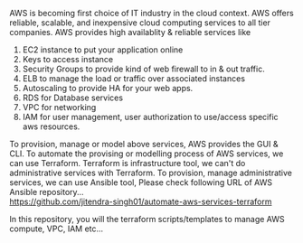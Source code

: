 AWS is becoming first choice of IT industry in the cloud context. AWS offers reliable, scalable, and inexpensive cloud computing services to all tier companies. 
AWS provides high availablity & reliable services like
1. EC2 instance to put your application online
2. Keys to access instance
3. Security Groups to provide kind of web firewall to in & out traffic.
4. ELB to manage the load or traffic over associated instances
5. Autoscaling to provide HA for your web apps.
6. RDS for Database services
7. VPC for networking
8. IAM for user management, user authorization to use/access specific aws resources.

To provision, manage or model above services, AWS provides the GUI & CLI. To automate the provising or modelling process of AWS services, we can use Terraform. Terraform is infrastructure tool, we can't do administrative services with Terraform. To provision, manage administrative services, we can use Ansible tool, Please check following URL of AWS Ansible repository...<br>
https://github.com/jitendra-singh01/automate-aws-services-terraform

In this repository, you will the terraform scripts/templates to manage AWS compute, VPC, IAM etc...
